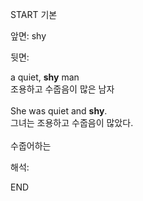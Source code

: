 START
기본

앞면:
shy


뒷면:
<div>a quiet, <strong>shy</strong> man </div><div><div>조용하고 수줍음이 많은 남자</div></div><div><br></div><div><div>She was quiet and <strong>shy</strong>. </div><div><div>그녀는 조용하고 수줍음이 많았다.</div></div></div><div><br></div><div>수줍어하는</div>


해석:
<!--ID: 1746614454667-->
END